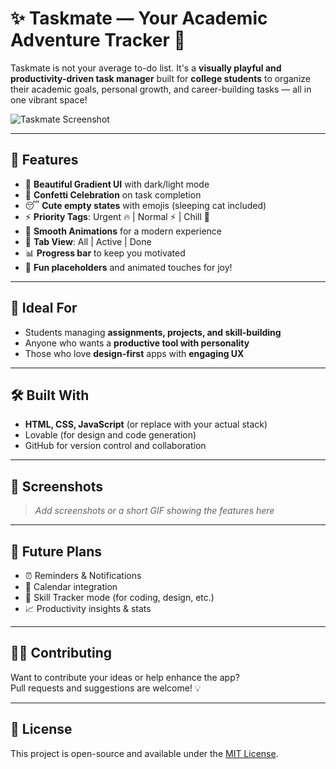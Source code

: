 # ✨ Taskmate — Your Academic Adventure Tracker 🚀

Taskmate is not your average to-do list. It's a **visually playful and productivity-driven task manager** built for **college students** to organize their academic goals, personal growth, and career-building tasks — all in one vibrant space!

![Taskmate Screenshot](./screenshot.png) <!-- Replace with your actual image path -->

---

## 🎯 Features

- 🎨 **Beautiful Gradient UI** with dark/light mode  
- 🎉 **Confetti Celebration** on task completion  
- 😴 **Cute empty states** with emojis (sleeping cat included)  
- ⚡ **Priority Tags**: Urgent 🔥 | Normal ⚡ | Chill 🌱  
- 🔄 **Smooth Animations** for a modern experience  
- 🧭 **Tab View**: All | Active | Done  
- 📊 **Progress bar** to keep you motivated  
- 📝 **Fun placeholders** and animated touches for joy!

---

## 🚀 Ideal For

- Students managing **assignments, projects, and skill-building**
- Anyone who wants a **productive tool with personality**
- Those who love **design-first** apps with **engaging UX**

---

## 🛠 Built With

- **HTML, CSS, JavaScript** (or replace with your actual stack)
- Lovable (for design and code generation)
- GitHub for version control and collaboration

---

## 📸 Screenshots

> _Add screenshots or a short GIF showing the features here_

---

## 🧠 Future Plans

- ⏰ Reminders & Notifications  
- 📅 Calendar integration  
- 🧩 Skill Tracker mode (for coding, design, etc.)  
- 📈 Productivity insights & stats

---

## 🧑‍💻 Contributing

Want to contribute your ideas or help enhance the app?  
Pull requests and suggestions are welcome! 💡

---

## 📄 License

This project is open-source and available under the [MIT License](LICENSE).
